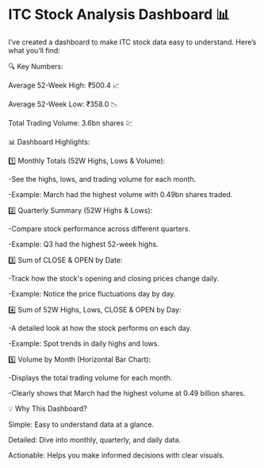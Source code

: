 # ITC Stock Analysis Dashboard 📊

I’ve created a dashboard to make ITC stock data easy to understand. Here’s what you’ll find:

🔍 Key Numbers:

Average 52-Week High: ₹500.4 📈

Average 52-Week Low: ₹358.0 📉

Total Trading Volume: 3.6bn shares 💹


📊 Dashboard Highlights:

1️⃣ Monthly Totals (52W Highs, Lows & Volume): 

-See the highs, lows, and trading volume for each month.

-Example: March had the highest volume with 0.49bn shares traded.


2️⃣ Quarterly Summary (52W Highs & Lows):

-Compare stock performance across different quarters.

-Example: Q3 had the highest 52-week highs.


3️⃣ Sum of CLOSE & OPEN by Date:

-Track how the stock's opening and closing prices change daily.

-Example: Notice the price fluctuations day by day.


4️⃣ Sum of 52W Highs, Lows, CLOSE & OPEN by Day:

-A detailed look at how the stock performs on each day.

-Example: Spot trends in daily highs and lows.


5️⃣ Volume by Month (Horizontal Bar Chart):

-Displays the total trading volume for each month.

-Clearly shows that March had the highest volume at 0.49 billion shares.


💡 Why This Dashboard?

Simple: Easy to understand data at a glance.

Detailed: Dive into monthly, quarterly, and daily data.

Actionable: Helps you make informed decisions with clear visuals.
